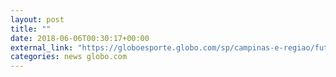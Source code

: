 ```yaml
---
layout: post
title: ""
date: 2018-06-06T00:30:17+00:00
external_link: "https://globoesporte.globo.com/sp/campinas-e-regiao/futebol/brasileirao-serie-b/jogo/05-06-2018/ponte-preta-goias.ghtml"
categories: news globo.com
---
```

